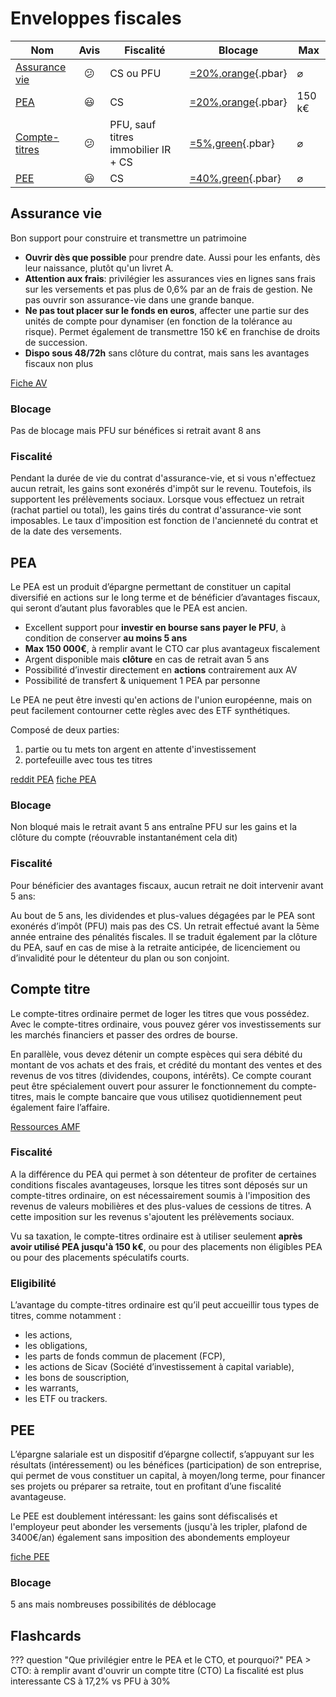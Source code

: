 # Enveloppes fiscales

| Nom                                                                                                                                        |    Avis    | Fiscalité                           | Blocage                | Max           |
| ------------------------------------------------------------------------------------------------------------------------------------------ | :--------: | ----------------------------------- | ---------------------- | ------------- |
| [Assurance vie](https://www.service-public.fr/particuliers/vosdroits/F15274)                                                               | :confused: | CS ou PFU                           | [=20%,orange](){.pbar} | $\varnothing$ |
| [PEA](http://www.service-public.fr/particuliers/vosdroits/F2385)                                                                           |  :smiley:  | CS                                  | [=20%,orange](){.pbar} | 150 k€        |
| [Compte-titres](https://www.amf-france.org/fr/espace-epargnants/comprendre-les-produits-financiers/supports-dinvestissement/compte-titres) | :confused: | PFU, sauf titres immobilier IR + CS | [=5%,green](){.pbar}   | $\varnothing$ |
| [PEE](http://www.service-public.fr/particuliers/vosdroits/F2142)                                                                           |  :smiley:  | CS                                  | [=40%,green](){.pbar}  | $\varnothing$ |

## Assurance vie
Bon support pour construire et transmettre un patrimoine

- **Ouvrir dès que possible** pour prendre date. Aussi pour les enfants, dès leur naissance, plutôt qu'un livret A.
- **Attention aux frais**: privilégier les assurances vies en lignes sans frais sur les versements et pas plus de 0,6% par an de frais de gestion. Ne pas ouvrir son assurance-vie dans une grande banque.
- **Ne pas tout placer sur le fonds en euros**, affecter une partie sur des unités de compte pour dynamiser (en fonction de la tolérance au risque). Permet également de transmettre 150 k€ en franchise de droits de succession.
- **Dispo sous 48/72h** sans clôture du contrat, mais sans les avantages fiscaux non plus

[Fiche AV](https://www.amf-france.org/sites/institutionnel/files/2020-01/fiche_inc_2018_assurance-vie.pdf)

### Blocage
Pas de blocage mais PFU sur bénéfices si retrait avant 8 ans

### Fiscalité
Pendant la durée de vie du contrat d'assurance-vie, et si vous n'effectuez aucun retrait, les gains sont exonérés d'impôt sur le revenu. Toutefois, ils supportent les prélèvements sociaux.
Lorsque vous effectuez un retrait (rachat partiel ou total), les gains tirés du contrat d'assurance-vie sont imposables. Le taux d'imposition est fonction de l'ancienneté du contrat et de la date des versements.

## PEA
Le PEA est un produit d’épargne permettant de constituer un capital diversifié en actions sur le long terme et de bénéficier d’avantages fiscaux, qui seront d’autant plus favorables que le PEA est ancien.

- Excellent support pour **investir en bourse sans payer le PFU**, à condition de conserver **au moins 5 ans**
- **Max 150 000€**, à remplir avant le CTO car plus avantageux fiscalement
- Argent disponible mais **clôture** en cas de retrait avan 5 ans
- Possibilité d’investir directement en **actions** contrairement aux AV
- Possibilité de transfert & uniquement 1 PEA par personne

Le PEA ne peut être investi qu'en actions de l'union européenne, mais on peut facilement contourner cette règles avec des ETF synthétiques.

Composé de deux parties:

1. partie ou tu mets ton argent en attente d'investissement
2. portefeuille avec tous tes titres

[reddit PEA](https://www.reddit.com/r/vosfinances/wiki/index/pea/)
[fiche PEA](https://www.amf-france.org/sites/institutionnel/files/2019-12/fiche_inc_2019_pea2.pdf)

### Blocage
Non bloqué mais le retrait avant 5 ans entraîne PFU sur les gains et la clôture du compte (réouvrable instantanément cela dit)

### Fiscalité
Pour bénéficier des avantages fiscaux, aucun retrait ne doit intervenir avant 5 ans:

Au bout de 5 ans, les dividendes et plus-values dégagées par le PEA sont exonérés d’impôt (PFU) mais pas des CS. Un retrait effectué avant la 5ème année entraine des pénalités fiscales. Il se traduit également par la clôture du PEA, sauf en cas de mise à la retraite anticipée, de licenciement ou d’invalidité pour le détenteur du plan ou son conjoint.

## Compte titre
Le compte-titres ordinaire permet de loger les titres que vous possédez. Avec le compte-titres ordinaire, vous pouvez gérer vos investissements sur les marchés financiers et passer des ordres de bourse.

En parallèle, vous devez détenir un compte espèces qui sera débité du montant de vos achats et des frais, et crédité du montant des ventes et des revenus de vos titres (dividendes, coupons, intérêts). Ce compte courant peut être spécialement ouvert pour assurer le fonctionnement du compte-titres, mais le compte bancaire que vous utilisez quotidiennement peut également faire l’affaire.

[Ressources AMF](https://www.amf-france.org/fr/espace-epargnants/comprendre-les-produits-financiers/supports-dinvestissement/compte-titres)

### Fiscalité
A la différence du PEA qui permet à son détenteur de profiter de certaines conditions fiscales avantageuses, lorsque les titres sont déposés sur un compte-titres ordinaire, on est nécessairement soumis à l'imposition des revenus de valeurs mobilières et des plus-values de cessions de titres. A cette imposition sur les revenus s'ajoutent les prélèvements sociaux.

Vu sa taxation, le compte-titres ordinaire est à utiliser seulement **après avoir utilisé PEA jusqu'à 150 k€**, ou pour des placements non éligibles PEA ou pour des placements spéculatifs courts.

### Eligibilité
L’avantage du compte-titres ordinaire est qu’il peut accueillir tous types de titres, comme notamment :

- les actions,
- les obligations,
- les parts de fonds commun de placement (FCP),
- les actions de Sicav (Société d’investissement à capital variable),
- les bons de souscription,
- les warrants,
- les ETF ou trackers.

## PEE
L’épargne salariale est un dispositif d’épargne collectif, s’appuyant sur les résultats (intéressement) ou les bénéfices (participation) de son entreprise, qui permet de vous constituer un capital, à moyen/long terme, pour financer ses projets ou préparer sa retraite, tout en profitant d’une fiscalité avantageuse.

Le PEE est doublement intéressant: les gains sont défiscalisés et l'employeur peut abonder les versements (jusqu'à les tripler, plafond de 3400€/an) également sans imposition des abondements employeur

[fiche PEE](https://www.amf-france.org/sites/institutionnel/files/2019-12/fiche_inc_2018_epargne-salariale1.pdf)

### Blocage
5 ans mais nombreuses possibilités de déblocage

## Flashcards

??? question "Que privilégier entre le PEA et le CTO, et pourquoi?"
    PEA > CTO: à remplir avant d'ouvrir un compte titre (CTO)
    La fiscalité est plus interessante CS à 17,2% vs PFU à 30%
